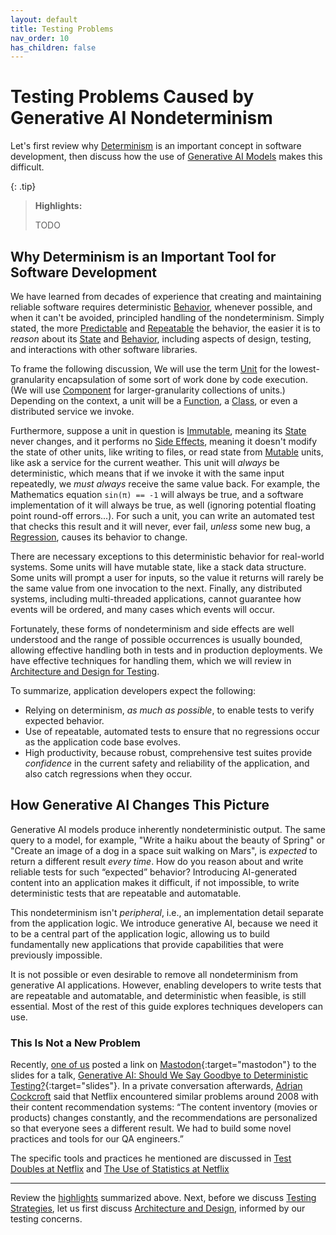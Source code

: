 ```yaml
---
layout: default
title: Testing Problems
nav_order: 10
has_children: false
---
```


# Testing Problems Caused by Generative AI Nondeterminism 

Let's first review why [Determinism]({{site.glossaryurl}}/#determinism) is an important concept in software development, then discuss how the use of [Generative AI Models]({{site.glossaryurl}}/#generative-ai-model) makes this difficult.

<a id="highlights"></a>

{: .tip}
> **Highlights:**
>
> TODO

## Why Determinism is an Important Tool for Software Development

We have learned from decades of experience that creating and maintaining reliable software requires deterministic [Behavior]({{site.glossaryurl}}/#behavior), whenever possible, and when it can't be avoided, principled handling of the nondeterminism. Simply stated, the more [Predictable]({{site.glossaryurl}}/#predictable) and [Repeatable]({{site.glossaryurl}}/#repeatable) the behavior, the easier it is to _reason_ about its [State]({{site.glossaryurl}}/#state) and [Behavior]({{site.glossaryurl}}/#behavior), including aspects of design, testing, and interactions with other software libraries.

To frame the following discussion, We will use the term [Unit]({{site.glossaryurl}}/#unit) for the lowest-granularity encapsulation of some sort of work done by code execution. (We will use [Component]({{site.glossaryurl}}/#component) for larger-granularity collections of units.) Depending on the context, a unit will be a [Function]({{site.glossaryurl}}/#function), a [Class]({{site.glossaryurl}}/#class), or even a distributed service we invoke. 

Furthermore, suppose a unit in question is [Immutable]({{site.glossaryurl}}/#immutable), meaning its [State]({{site.glossaryurl}}/#state) never changes, and it performs no [Side Effects]({{site.glossaryurl}}/#side-effect), meaning it doesn't modify the state of other units, like writing to files, or read state from [Mutable]({{site.glossaryurl}}/#mutable) units, like ask a service for the current weather. This unit will _always_ be deterministic, which means that if we invoke it with the same input repeatedly, we _must always_ receive the same value back. For example, the Mathematics equation `sin(π) == -1` will always be true, and a software implementation of it will always be true, as well (ignoring potential floating point round-off errors...). For such a unit, you can write an automated test that checks this result and it will never, ever fail, _unless_ some new bug, a [Regression]({{site.glossaryurl}}/#regression), causes its behavior to change. 

There are necessary exceptions to this deterministic behavior for real-world systems. Some units will have mutable state, like a stack data structure. Some units will prompt a user for inputs, so the value it returns will rarely be the same value from one invocation to the next. Finally, any distributed systems, including multi-threaded applications, cannot guarantee how events will be ordered, and many cases which events will occur. 

Fortunately, these forms of nondeterminism and side effects are well understood and the range of possible occurrences is usually bounded, allowing effective handling both in tests and in production deployments. We have effective techniques for handling them, which we will review in [Architecture and Design for Testing]({{site.baseurl}}/architecture-design/).

To summarize, application developers expect the following:

* Relying on determinism, _as much as possible_, to enable tests to verify expected behavior.
* Use of repeatable, automated tests to ensure that no regressions occur as the application code base evolves.
* High productivity, because robust, comprehensive test suites provide _confidence_ in the current safety and reliability of the application, and also catch regressions when they occur.

## How Generative AI Changes This Picture

Generative AI models produce inherently nondeterministic output. The same query to a model, for example, "Write a haiku about the beauty of Spring" or "Create an image of a dog in a space suit walking on Mars", is _expected_ to return a different result _every time_. How do you reason about and write reliable tests for such &ldquo;expected&rdquo; behavior? Introducing AI-generated content into an application makes it difficult, if not impossible, to write deterministic tests that are repeatable and automatable. 

This nondeterminism isn't _peripheral_, i.e., an implementation detail separate from the application logic. We introduce generative AI, because we need it to be a central part of the application logic, allowing us to build fundamentally new applications that provide capabilities that were previously impossible.

It is not possible or even desirable to remove all nondeterminism from generative AI applications. However, enabling developers to write tests that are repeatable and automatable, and deterministic when feasible, is still essential. Most of the rest of this guide explores techniques developers can use.

### This Is Not a New Problem

Recently, [one of us]({{site.baseurl}}/references/#dean-wampler) posted a link on [Mastodon](https://discuss.systems/@deanwampler/113850433324825993){:target="mastodon"} to the slides for a talk, [Generative AI: Should We Say Goodbye to Deterministic Testing?](https://deanwampler.github.io/polyglotprogramming/papers/#Generative-AI-Should-We-Say-Goodbye-to-Deterministic-Testing){:target="slides"}. In a private conversation afterwards, [Adrian Cockcroft]({{site.baseurl}}/references/#adrian-cockcroft) said that Netflix encountered similar problems around 2008 with their content recommendation systems: &ldquo;The content inventory (movies or products) changes constantly, and the recommendations are personalized so that everyone sees a different result. We had to build some novel practices and tools for our QA engineers.&rdquo; 

The specific tools and practices he mentioned are discussed in [Test Doubles at Netflix]({{site.baseurl}}/architecture-design/component-design/#test-doubles-at-netflix) and [The Use of Statistics at Netflix]({{site.baseurl}}/testing-strategies/statistical-tests/#the-use-of-statistics-at-netflix)

--- 

Review the [highlights](#highlights) summarized above. Next, before we discuss [Testing Strategies]({{site.baseurl}}/testing-strategies), let us first discuss [Architecture and Design]({{site.baseurl}}/architecture-design), informed by our testing concerns.
